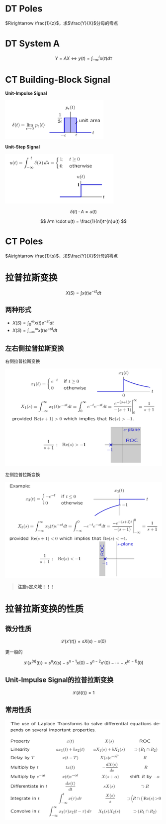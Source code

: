 # DT Poles

$R\rightarrow \frac{1}{z}$，求$\frac{Y}{X}$分母的零点

# DT System A

$$
Y = AX \Leftrightarrow y(t) = \int_{-\infty}^{t}x(\tau)d\tau
$$

# CT Building-Block Signal

**Unit-Impulse Signal**

![alt text](image.png)

**Unit-Step Signal**

![alt text](image-1.png)

$$
\delta(t) \cdot A = u(t) 
$$

$$
A^n \cdot u(t) = \frac{1}{n!}t^{n}u(t)
$$

# CT Poles

$A\rightarrow \frac{1}{s}$，求$\frac{Y}{X}$分母的零点

# 拉普拉斯变换

$$
X(S) = \int x(t)e^{-st}dt
$$

## 两种形式

- $X(S) = \int_0^\infty x(t)e^{-st}dt$
- $X(S) = \int_{-\infty}^\infty x(t)e^{-st}dt$

## 左右侧拉普拉斯变换

右侧拉普拉斯变换

![alt text](image-3.png)

左侧拉普拉斯变换

![alt text](image-4.png)

> **注意s定义域！！！**

# 拉普拉斯变换的性质

## 微分性质

$$
\mathcal{L}\{x'(t)\} = sX(s) - x(0)
$$

更一般的

$$
\mathcal{L}\{x^{(n)}(t)\} = s^nX(s) - s^{n-1}x(0) - s^{n-2}x'(0) - \cdots - x^{(n-1)}(0)
$$

## Unit-Impulse Signal的拉普拉斯变换

$$
\mathcal{L}\{\delta(t)\} = 1
$$

## 常用性质

![alt text](image-5.png)